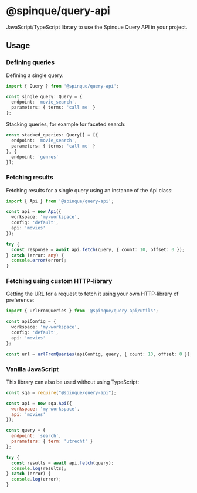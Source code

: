 # @spinque/query-api

JavaScript/TypeScript library to use the Spinque Query API in your project.

## Usage

### Defining queries

Defining a single query:

```typescript
import { Query } from '@spinque/query-api';

const single_query: Query = {
  endpoint: 'movie_search',
  parameters: { terms: 'call me' }
};
```

Stacking queries, for example for faceted search:

```typescript
const stacked_queries: Query[] = [{
  endpoint: 'movie_search',
  parameters: { terms: 'call me' }
}, {
  endpoint: 'genres'
}];
```

### Fetching results

Fetching results for a single query using an instance of the Api class:

```typescript
import { Api } from '@spinque/query-api';

const api = new Api({
  workspace: 'my-workspace',
  config: 'default',
  api: 'movies'
});

try {
  const response = await api.fetch(query, { count: 10, offset: 0 });
} catch (error: any) {
  console.error(error);
}
```

### Fetching using custom HTTP-library

Getting the URL for a request to fetch it using your own HTTP-library of preference:

```typescript
import { urlFromQueries } from '@spinque/query-api/utils';

const apiConfig = {
  workspace: 'my-workspace',
  config: 'default',
  api: 'movies'
};

const url = urlFromQueries(apiConfig, query, { count: 10, offset: 0 });
```

### Vanilla JavaScript

This library can also be used without using TypeScript:

```javascript
const sqa = require("@spinque/query-api");

const api = new sqa.Api({
  workspace: 'my-workspace',
  api: 'movies'
});

const query = {
  endpoint: 'search',
  parameters: { term: 'utrecht' }
};

try {
  const results = await api.fetch(query);
  console.log(results);
} catch (error) {
  console.log(error);
}
```